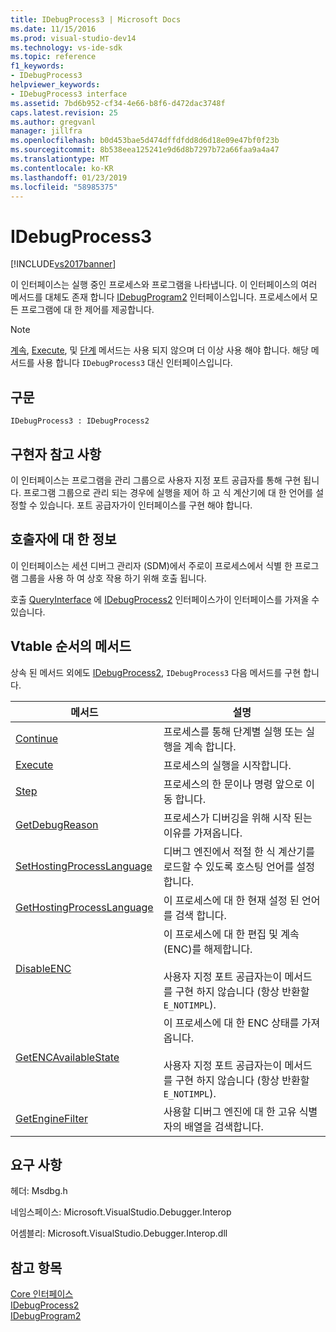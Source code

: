 ```yaml
---
title: IDebugProcess3 | Microsoft Docs
ms.date: 11/15/2016
ms.prod: visual-studio-dev14
ms.technology: vs-ide-sdk
ms.topic: reference
f1_keywords:
- IDebugProcess3
helpviewer_keywords:
- IDebugProcess3 interface
ms.assetid: 7bd6b952-cf34-4e66-b8f6-d472dac3748f
caps.latest.revision: 25
ms.author: gregvanl
manager: jillfra
ms.openlocfilehash: b0d453bae5d474dffdfdd8d6d18e09e47bf0f23b
ms.sourcegitcommit: 8b538eea125241e9d6d8b7297b72a66faa9a4a47
ms.translationtype: MT
ms.contentlocale: ko-KR
ms.lasthandoff: 01/23/2019
ms.locfileid: "58985375"
---
```

# <a name="idebugprocess3"></a>IDebugProcess3
[!INCLUDE[vs2017banner](../../../includes/vs2017banner.md)]

이 인터페이스는 실행 중인 프로세스와 프로그램을 나타냅니다. 이 인터페이스의 여러 메서드를 대체도 존재 합니다 [IDebugProgram2](../../../extensibility/debugger/reference/idebugprogram2.md) 인터페이스입니다. 프로세스에서 모든 프로그램에 대 한 제어를 제공합니다.  
  
> [!NOTE]
>  [계속](../../../extensibility/debugger/reference/idebugprogram2-continue.md), [Execute](../../../extensibility/debugger/reference/idebugprogram2-execute.md), 및 [단계](../../../extensibility/debugger/reference/idebugprogram2-step.md) 메서드는 사용 되지 않으며 더 이상 사용 해야 합니다. 해당 메서드를 사용 합니다 `IDebugProcess3` 대신 인터페이스입니다.  
  
## <a name="syntax"></a>구문  
  
```  
IDebugProcess3 : IDebugProcess2  
```  
  
## <a name="notes-for-implementers"></a>구현자 참고 사항  
 이 인터페이스는 프로그램을 관리 그룹으로 사용자 지정 포트 공급자를 통해 구현 됩니다. 프로그램 그룹으로 관리 되는 경우에 실행을 제어 하 고 식 계산기에 대 한 언어를 설정할 수 있습니다. 포트 공급자가이 인터페이스를 구현 해야 합니다.  
  
## <a name="notes-for-callers"></a>호출자에 대 한 정보  
 이 인터페이스는 세션 디버그 관리자 (SDM)에서 주로이 프로세스에서 식별 한 프로그램 그룹을 사용 하 여 상호 작용 하기 위해 호출 됩니다.  
  
 호출 [QueryInterface](http://msdn.microsoft.com/library/62fce95e-aafa-4187-b50b-e6611b74c3b3) 에 [IDebugProcess2](../../../extensibility/debugger/reference/idebugprocess2.md) 인터페이스가이 인터페이스를 가져올 수 있습니다.  
  
## <a name="methods-in-vtable-order"></a>Vtable 순서의 메서드  
 상속 된 메서드 외에도 [IDebugProcess2](../../../extensibility/debugger/reference/idebugprocess2.md), `IDebugProcess3` 다음 메서드를 구현 합니다.  
  
|메서드|설명|  
|------------|-----------------|  
|[Continue](../../../extensibility/debugger/reference/idebugprocess3-continue.md)|프로세스를 통해 단계별 실행 또는 실행을 계속 합니다.|  
|[Execute](../../../extensibility/debugger/reference/idebugprocess3-execute.md)|프로세스의 실행을 시작합니다.|  
|[Step](../../../extensibility/debugger/reference/idebugprocess3-step.md)|프로세스의 한 문이나 명령 앞으로 이동 합니다.|  
|[GetDebugReason](../../../extensibility/debugger/reference/idebugprocess3-getdebugreason.md)|프로세스가 디버깅을 위해 시작 된는 이유를 가져옵니다.|  
|[SetHostingProcessLanguage](../../../extensibility/debugger/reference/idebugprocess3-sethostingprocesslanguage.md)|디버그 엔진에서 적절 한 식 계산기를 로드할 수 있도록 호스팅 언어를 설정 합니다.|  
|[GetHostingProcessLanguage](../../../extensibility/debugger/reference/idebugprocess3-gethostingprocesslanguage.md)|이 프로세스에 대 한 현재 설정 된 언어를 검색 합니다.|  
|[DisableENC](../../../extensibility/debugger/reference/idebugprocess3-disableenc.md)|이 프로세스에 대 한 편집 및 계속 (ENC)를 해제합니다.<br /><br /> 사용자 지정 포트 공급자는이 메서드를 구현 하지 않습니다 (항상 반환할 `E_NOTIMPL`).|  
|[GetENCAvailableState](../../../extensibility/debugger/reference/idebugprocess3-getencavailablestate.md)|이 프로세스에 대 한 ENC 상태를 가져옵니다.<br /><br /> 사용자 지정 포트 공급자는이 메서드를 구현 하지 않습니다 (항상 반환할 `E_NOTIMPL`).|  
|[GetEngineFilter](../../../extensibility/debugger/reference/idebugprocess3-getenginefilter.md)|사용할 디버그 엔진에 대 한 고유 식별자의 배열을 검색합니다.|  
  
## <a name="requirements"></a>요구 사항  
 헤더: Msdbg.h  
  
 네임스페이스: Microsoft.VisualStudio.Debugger.Interop  
  
 어셈블리: Microsoft.VisualStudio.Debugger.Interop.dll  
  
## <a name="see-also"></a>참고 항목  
 [Core 인터페이스](../../../extensibility/debugger/reference/core-interfaces.md)   
 [IDebugProcess2](../../../extensibility/debugger/reference/idebugprocess2.md)   
 [IDebugProgram2](../../../extensibility/debugger/reference/idebugprogram2.md)
